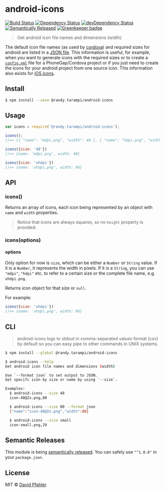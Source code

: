 # android-icons
[![Build Status](https://travis-ci.org/excellenteasy/android-icons.svg?branch=master)](https://travis-ci.org/excellenteasy/android-icons)
[![Dependency Status](https://david-dm.org/excellenteasy/android-icons.svg)](https://david-dm.org/excellenteasy/android-icons)
[![devDependency Status](https://david-dm.org/excellenteasy/android-icons/dev-status.svg)](https://david-dm.org/excellenteasy/android-icons#info=devDependencies)
[![Semantically Released](https://img.shields.io/badge/versioning-semantically%20released-brightgreen.svg)](https://github.com/boennemann/semantic-release) [![Greenkeeper badge](https://badges.greenkeeper.io/randytarampi/android-icons.svg)](https://greenkeeper.io/)

> Get android icon file names and dimensions (width)

The default icon file names (as used by [cordova](https://cordova.apache.org/docs/en/4.0.0/config_ref_images.md.html#Icons%20and%20Splash%20Screens)) and required sizes for android are listed in a [JSON file](icons.json). This information is useful, for example, when you want to generate icons with the required sizes or to create a [`config.xml`](http://docs.phonegap.com/en/3.5.0/config_ref_images.md.html) file for a PhoneGap/Cordova project or if you just need to create the icons for your android project from one source icon.
This information also exists for [iOS icons](https://github.com/excellenteasy/ios-icons).


## Install

```sh
$ npm install --save @randy.tarampi/android-icons
```


## Usage

```js
var icons = require('@randy.tarampi/android-icons');

icons();
//=> [{ "name": "mdpi.png", "width": 48 }, { "name": "hdpi.png", "width": 72 }, ... ]

icons({size: '48'})
//=> {name: 'mdpi.png', width: 48}

icons({size: 'xhdpi'})
//=> {name: 'xhdpi.png', width: 96}
```


## API

### icons()

Returns an array of icons, each icon being represented by an object with `name` and `width` properties.

> Notice that icons are always squares, so no `height` property is provided.

### icons(options)
#### options

Only option for now is `size`, which can be either a `Number` or `String` value. If it is a `Number`, it represents the width in pixels. If it is a `String`, you can use `"mdpi"`, `"hdpi"` etc. to refer to a certain size or the complete file name, e.g. `xhdpi.png`.

Returns icon object for that size or `null`.

For example:

```js
icons({size: 'xhdpi'})
//=> {name: 'xhdpi.png', width: 96}
```


## CLI
> android-icons logs to stdout in comma-separated values format (csv) by default so you can easy pipe to other commands in UNIX systems.

```sh
$ npm install --global @randy.tarampi/android-icons
```

```sh
$ android-icons --help
Get android icon file names and dimensions (width)

Use `--format json` to set output to JSON.
Get specifc icon by size or name by using `--size`.

Examples:
  $ android-icons --size 48
  icon-40@2x.png,80

  $ android-icons --size 80 --format json
  {"name":"icon-40@2x.png","width":80}

  $ android-icons --size small
  icon-small.png,29
```

## Semantic Releases
This module is being [semantically released](https://github.com/boennemann/semantic-release). You can safely use `"^1.0.0"` in your `package.json`.

## License
MIT © [David Pfahler](http://excellenteasy.com)
